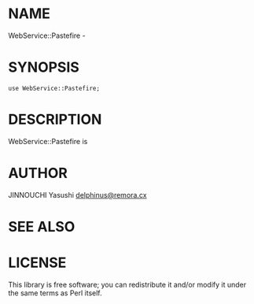 # NAME

WebService::Pastefire -

# SYNOPSIS

    use WebService::Pastefire;

# DESCRIPTION

WebService::Pastefire is

# AUTHOR

JINNOUCHI Yasushi <delphinus@remora.cx>

# SEE ALSO

# LICENSE

This library is free software; you can redistribute it and/or modify
it under the same terms as Perl itself.
